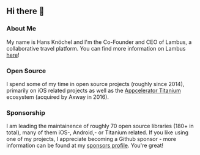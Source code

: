 ## Hi there 👋

### About Me

My name is Hans Knöchel and I'm the Co-Founder and CEO of Lambus, a collaborative travel platform. You can find more information on Lambus [here](http://lambus.io/?ref=github)!

### Open Source

I spend some of my time in open source projects (roughly since 2014), primarily on iOS related projects as well as the [Appcelerator Titanium](https://www.appcelerator.com/) ecosystem (acquired by Axway in 2016).

### Sponsorship

I am leading the maintainence of roughly 70 open source libraries (180+ in total), many of them iOS-, Android,- or Titanium related. If you like using one
of my projects, I appreciate becoming a Github sponsor - more information can be found at my [sponsors profile](https://github.com/sponsors/hansemannn). You're great!
